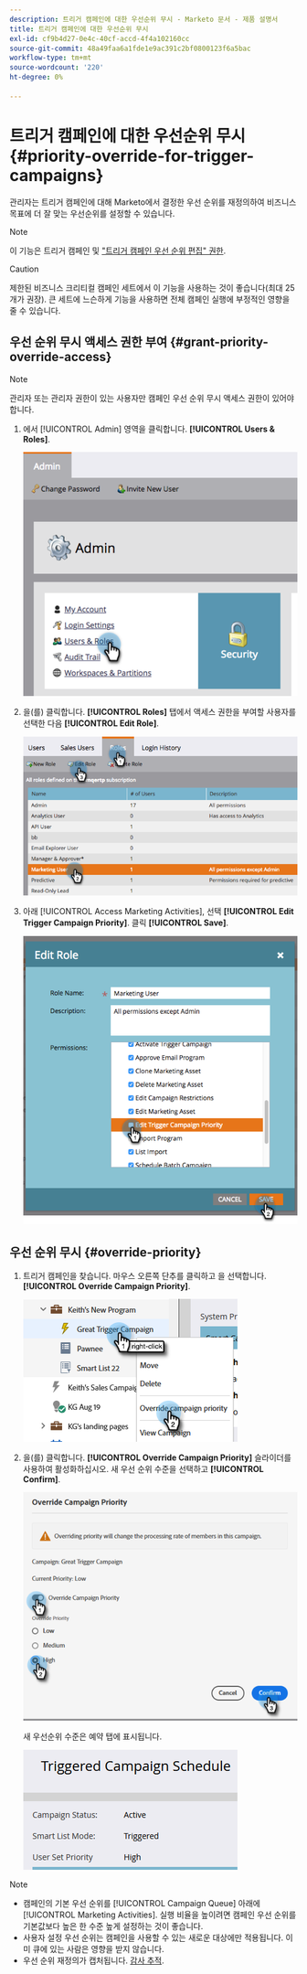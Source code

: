```yaml
---
description: 트리거 캠페인에 대한 우선순위 무시 - Marketo 문서 - 제품 설명서
title: 트리거 캠페인에 대한 우선순위 무시
exl-id: cf9b4d27-0e4c-40cf-accd-4f4a102160cc
source-git-commit: 48a49faa6a1fde1e9ac391c2bf0800123f6a5bac
workflow-type: tm+mt
source-wordcount: '220'
ht-degree: 0%

---
```


# 트리거 캠페인에 대한 우선순위 무시 {#priority-override-for-trigger-campaigns}

관리자는 트리거 캠페인에 대해 Marketo에서 결정한 우선 순위를 재정의하여 비즈니스 목표에 더 잘 맞는 우선순위를 설정할 수 있습니다.

>[!NOTE]
>
>이 기능은 트리거 캠페인 및 [&quot;트리거 캠페인 우선 순위 편집&quot; 권한](#grant-priority-override-access).

>[!CAUTION]
>
>제한된 비즈니스 크리티컬 캠페인 세트에서 이 기능을 사용하는 것이 좋습니다(최대 25개가 권장). 큰 세트에 느슨하게 기능을 사용하면 전체 캠페인 실행에 부정적인 영향을 줄 수 있습니다.

## 우선 순위 무시 액세스 권한 부여 {#grant-priority-override-access}

>[!NOTE]
>
>관리자 또는 관리자 권한이 있는 사용자만 캠페인 우선 순위 무시 액세스 권한이 있어야 합니다.

1. 에서 [!UICONTROL Admin] 영역을 클릭합니다. **[!UICONTROL Users & Roles]**.

   ![](assets/priority-override-for-trigger-campaigns-1.png)

1. 을(를) 클릭합니다. **[!UICONTROL Roles]** 탭에서 액세스 권한을 부여할 사용자를 선택한 다음 **[!UICONTROL Edit Role]**.

   ![](assets/priority-override-for-trigger-campaigns-2.png)

1. 아래 [!UICONTROL Access Marketing Activities], 선택 **[!UICONTROL Edit Trigger Campaign Priority]**. 클릭 **[!UICONTROL Save]**.

   ![](assets/priority-override-for-trigger-campaigns-3.png)

## 우선 순위 무시 {#override-priority}

1. 트리거 캠페인을 찾습니다. 마우스 오른쪽 단추를 클릭하고 을 선택합니다. **[!UICONTROL Override Campaign Priority]**.

   ![](assets/priority-override-for-trigger-campaigns-4.png)

1. 을(를) 클릭합니다. **[!UICONTROL Override Campaign Priority]** 슬라이더를 사용하여 활성화하십시오. 새 우선 순위 수준을 선택하고 **[!UICONTROL Confirm]**.

   ![](assets/priority-override-for-trigger-campaigns-5.png)

   새 우선순위 수준은 예약 탭에 표시됩니다.

   ![](assets/priority-override-for-trigger-campaigns-6.png)

>[!NOTE]
>
>* 캠페인의 기본 우선 순위를 [!UICONTROL Campaign Queue] 아래에 [!UICONTROL Marketing Activities]. 실행 비율을 높이려면 캠페인 우선 순위를 기본값보다 높은 한 수준 높게 설정하는 것이 좋습니다.
>* 사용자 설정 우선 순위는 캠페인을 사용할 수 있는 새로운 대상에만 적용됩니다. 이미 큐에 있는 사람은 영향을 받지 않습니다.
>* 우선 순위 재정의가 캡처됩니다. [감사 추적](/help/marketo/product-docs/administration/audit-trail/audit-trail-overview.md).

